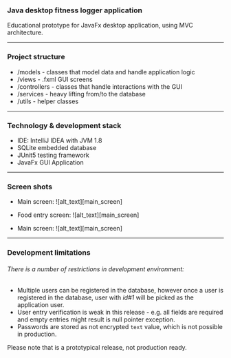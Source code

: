 ### Java desktop fitness logger application

Educational prototype for JavaFx desktop application,
using MVC architecture.

---

### Project structure

* /models - classes that model data and handle application logic
* /views - .fxml GUI screens
* /controllers - classes that handle interactions with the GUI
* /services - heavy lifting from/to the database
* /utils - helper classes


---

### Technology & development stack

* IDE: IntelliJ IDEA with JVM 1.8
* SQLite embedded database
* JUnit5 testing framework
* JavaFx GUI Application

--- 

### Screen shots

* Main screen:
![alt_text][main_screen]

[logo]: https://github.com/kseniacold/java-fitness-logger/tree/master/docs/images/main_screen.png "Main Application Screen"

* Food entry screen:
![alt_text][main_screen]

[logo]: https://github.com/kseniacold/java-fitness-logger/tree/master/docs/images/food_entry_screen600x400.png "Food Entry Screen"

* Main screen:
![alt_text][main_screen]

[logo]: https://github.com/kseniacold/java-fitness-logger/tree/master/docs/images/endurance_screen_600x400.png "Endurance Screen"

---

### Development limitations
###### There is a number of restrictions in development environment:

* Multiple users can be registered in the database, however once a user is registered in the database, user with *id#1* will be picked as the application user.
* User entry verification is weak in this release - e.g. all fields are required and empty entries might result is null pointer exception.
* Passwords are stored as not encrypted `text` value, which is not possible in production. 

Please note that is a prototypical release, not production ready.